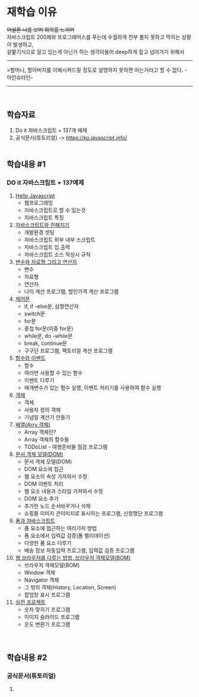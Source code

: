 # 재학습 이유
~~어설픈 나를 보며 회의를 느끼며~~<br>
자바스크립트 200제와 프로그래머스를 푸는데 수월하게 전부 풀지 못하고
막히는 상황이 발생하고,<br>
겉핥기식으로 알고 있는게 아닌가 하는 생각이들어 deep하게 짚고 넘어가기 위해서

<hr>
>할머니, 할아버지를 이해시켜드릴 정도로 설명하지 못하면 아는거라고 할 수 없다. - 아인슈타인-
<hr><br>


## 학습자료
1. Do it 자바스크립트 + 137개 예제
2. 공식문서(튜토리얼) -> https://ko.javascript.info/  <br><br>


## 학습내용 #1 
### DO it 자바스크립트 + 137예제
01. [Hello Javascript](https://github.com/kebin0613/Javascript-Study2/blob/master/Do_it_js/ch_01/README.md)
    - 웹프로그래밍
    - 자바스크립트로 할 수 있는것
    - 자바스크립트 특징
02. [자바스크립트와 친해지기](https://github.com/kebin0613/Javascript-Study2/blob/master/Do_it_js/ch_02/README.md)
    - 개발환경 셋팅
    - 자바스크립트 외부 내부 스크립트
    - 자바스크립트 입.출력
    - 자바스크립트 소스 작성시 규칙
03. [변수와 자료형 그리고 연산자](https://github.com/kebin0613/Javascript-Study2/blob/master/Do_it_js/ch_03/README.md)
    - 변수
    - 자료형
    - 연산자
    - 나이 계산 프로그램, 할인가격 계산 프로그램
04. [제어문](https://github.com/kebin0613/Javascript-Study2/blob/master/Do_it_js/ch_04/README.md)
    - if, if -else문, 삼항연산자
    - switch문
    - for문
    - 중첩 for문(이중 for문)
    - while문, do -while문
    - break, continue문
    - 구구단 프로그램, 팩토리얼 계산 프로그램
05. [함수와 이벤트](https://github.com/kebin0613/Javascript-Study2/blob/master/Do_it_js/ch_05/README.md)
    - 함수
    - 여러번 사용할 수 있는 함수
    - 이벤트 다루기
    - 매개변수가 있는 함수 실행, 이벤트 처리기를 사용하여 함수 실행
06. [객체](https://github.com/kebin0613/Javascript-Study2/blob/master/Do_it_js/ch_06/README.md)
    - 객체
    - 사용자 정의 객체
    - 기념일 계산기 만들기
07. [배열(Arry 객체)](https://github.com/kebin0613/Javascript-Study2/blob/master/Do_it_js/ch_07/README.md)
    - Array 객체란?
    - Array 객체의 함수들
    - TODoList - 여행준비물 점검 프로그램
08. [문서 객체 모델(DOM)](https://github.com/kebin0613/Javascript-Study2/blob/master/Do_it_js/ch_08/README.md)
    - 문서 객체 모델(DOM)
    - DOM 요소에 접근
    - 웹 요소의 속성 가져와서 수정
    - DOM 이벤트 처리
    - 웹 요소 내용과 스타일 가져와서 수정
    - DOM 요소 추가
    - 추가한 노드 순서바꾸거나 삭제
    - 쇼핑몰 이미지 큰이미지로 표시하는 프로그램, 신청명단 프로그램 
09. [폼과 자바스크립트](https://github.com/kebin0613/Javascript-Study2/blob/master/Do_it_js/ch_09/README.md)
    - 폼 요소에 접근하는 여러가지 방법
    - 폼 요소에서 입력값 검증(폼 벨리데이션)
    - 다양한 폼 요소 다루기
    - 배송 정보 자동입력 프로그램, 입력값 검증 프로그램
10. [웹 브라우저를 다루는 방법, 브라우저 객체모델(BOM)](https://github.com/kebin0613/Javascript-Study2/blob/master/Do_it_js/ch_10/README.md)
    - 브라우저 객체모델(BOM)
    - Window 객체
    - Navigator 객체
    - 그 밖의 객체(History, Location, Screen)
    - 팝업창 표시 프로그램
11. [실전 프로젝트](https://github.com/kebin0613/Javascript-Study2/blob/master/Do_it_js/ch_11_%EC%8B%A4%EC%A0%84%ED%94%84%EB%A1%9C%EC%A0%9D%ED%8A%B8/README.md) 
    - 숫자 맞히기 프로그램
    - 이미지 슬라이드 프로그램
    - 온도 변환기 프로그램<br><br><br>


 ## 학습내용 #2   
### 공식문서(튜토리얼)
01. 
    